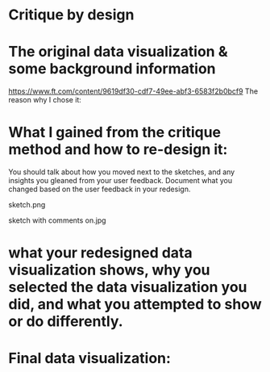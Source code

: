 # Critique by design

# The original data visualization & some background information
https://www.ft.com/content/9619df30-cdf7-49ee-abf3-6583f2b0bcf9
The reason why I chose it:


# What I gained from the critique method and how to re-design it: 
You should talk about how you moved next to the sketches, and any insights you gleaned from your user feedback.  Document what you changed based on the user feedback in your redesign. 


sketch.png

sketch with comments on.jpg 

# what your redesigned data visualization shows, why you selected the data visualization you did, and what you attempted to show or do differently. 







# Final data visualization:
<div class="flourish-embed flourish-chart" data-src="visualisation/15064760"><script src="https://public.flourish.studio/resources/embed.js"></script></div>
